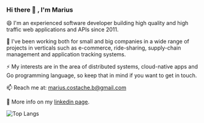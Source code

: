 ### Hi there 👋 , I'm Marius

<!--
**tacheshun/tacheshun** is a ✨ _special_ ✨ repository because its `README.md` (this file) appears on your GitHub profile.

Here are some ideas to get you started:

- 🔭 I’m currently working on ...
- 🌱 I’m currently learning ...
- 👯 I’m looking to collaborate on ...
- 🤔 I’m looking for help with ...
- 💬 Ask me about ...
- 📫 How to reach me: ...
- 😄 Pronouns: ...
- ⚡ Fun fact: ...
-->

😄  I'm an experienced software developer building high quality and high traffic web applications and APIs since 2011.

🌱  I've been working both for small and big companies in a wide range of projects in verticals such as e-commerce, ride-sharing, supply-chain management and application tracking  systems.

⚡  My interests are in the area of distributed systems, cloud-native apps and Go programming language, so keep that in mind if you want to get in touch.

📫  Reach me at: marius.costache.b@gmail.com

🤔  More info on my <a href="https://www.linkedin.com/in/mariuscostache/">linkedin page</a>.

![Top Langs](https://github-readme-stats.vercel.app/api/top-langs/?username=tacheshun&theme=buefy&layout=compact)

